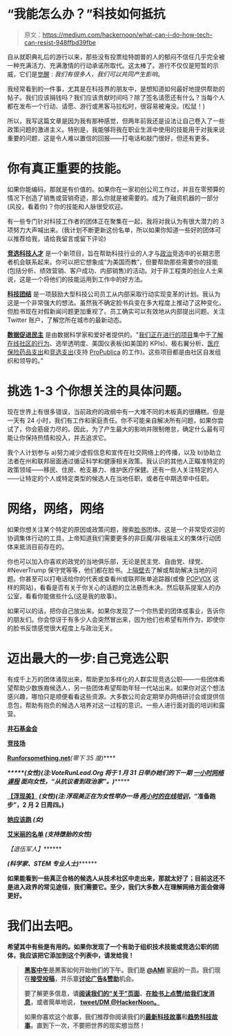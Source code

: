 # “我能怎么办？”科技如何抵抗

> 原文：<https://medium.com/hackernoon/what-can-i-do-how-tech-can-resist-948ffbd39fbe>

自从就职典礼后的游行以来，那些没有投票给特朗普的人的郁闷不信任几乎完全被一种充满活力、充满激情的行动承诺所取代。这太棒了。游行不仅仅是短暂的示威，它们是[觉醒](https://www.nytimes.com/2017/01/30/technology/donald-trump-social-networks-protests.html?_r=0) : *我们有很多人，我们可以共同产生影响*。

我经常看到的一件事，尤其是在科技界的朋友中，是想知道如何最好地提供帮助的帖子。我们应该捐钱吗？我们应该贡献时间吗？除了签名请愿还有什么？当每个人都在发布一个行动、请愿、游行或黑客马拉松时，很容易被淹没。(松鼠！)

所以，我写这篇文章是因为我有那种感觉，但两年前我还是设法让自己卷入了一些政策问题的激进主义。特别是，我能够将我在职业生涯中使用的技能用于对我来说重要的问题，这是令人难以置信的回报——打电话和敲门很好，但还有更多。

# 你有真正重要的技能。

如果你能编码，那就是有价值的。如果你在一家初创公司工作过，并且在零预算的情况下创造了销售或营销奇迹，那么你就是被需要的。成为了融资机器的一部分(风投，看着你)？你的技能和人脉很受欢迎。

有一些专门针对科技工作者的团体正在聚集在一起，我将对我认为有很大潜力的 3 项努力大声喊出来。(我计划不断更新这份名单，所以如果你知道一些好的团体可以推荐给我，请给我留言或留下评论)

[**竞选科技人才**](https://docs.google.com/forms/d/e/1FAIpQLSdWa9TKxRdpkuXsh6Qu6gVMGw302qa0IdqVu2WtzI-DyBKjSQ/viewform?c=0&w=1) 是一个新项目，旨在帮助科技行业的人才与[政治](https://hackernoon.com/tagged/political)竞选中的长期志愿者机会联系起来。你可以把它想象成“为美国而教”，但要帮助那些需要你的技能(包括分析、绩效营销、客户成功、内部销售)的活动。对于非工程类的创业人士来说，这是一个将他们的技能运用到工作中的好方法。

[**科技团结**](https://techsolidarity.org/) 是一项鼓励大型科技公司员工从内部采取行动实现变革的计划。我认为这是一个非常强大的想法。虽然我不确定脸书兵变在多大程度上推动了这种变化，但脸书现在对假新闻问题更加重视了。员工确实可以有效地从内部提出问题。关注 Twitter 账户，了解您所在城市的最新动态。

[**数据促进民主**](https://medium.com/data-for-democracy) 是由数据科学家和爱好者提供的。"[我们正在进行的项目](https://github.com/Data4Democracy/read-this-first)集中于[了解在线社区的行为](https://github.com/Data4Democracy/assemble)、选举透明度、美国仪表板(如美国的 KPIs)、极右翼分析、[医疗保险药品支出](https://github.com/Data4Democracy/drug-spending)和[竞选支出](https://github.com/Data4Democracy/house_expenditures)(支持 [ProPublica](http://propublica.org) 的工作)。这些项目都是由社区自发组织和领导的。”

# 挑选 1-3 个你想关注的具体问题。

现在世界上有很多错误，当前政府的政纲中有一大堆不同的木板真的很糟糕。但是一天有 24 小时，我们有工作和家庭责任。你不可能亲自解决所有问题，如果你尝试了，你会筋疲力尽的。因此，为了产生最大的影响并限制倦怠，确定什么最有可能让你保持热情和投入，并去追求它。

我个人计划参与 a)努力减少虚假信息和宣传在社交网络上的传播，以及 b)协助立法者在州和联邦层面通过循证科学和健康相关政策。我认识的其他人正瞄准特定的政策领域——移民、住房、枪支暴力、维护医疗保健。还有一些人关注特定的人——让特定的个人或特定类型的候选人在当地任职，或者在中期选举中任职。

# 网络，网络，网络

如果你想关注某个特定的原因或政策问题，搜索[脸书](https://hackernoon.com/tagged/facebook)团体。这是一个非常受欢迎的协调集体行动的工具，上帝知道我们需要更多的非巨魔/非极端主义的集体行动团体来抵消目前存在的。

你也可以加入你喜欢的政党的当地俱乐部，无论是民主党、自由党、绿党、#NeverTrump 保守党等等，他们都在脸书。上[隔壁](https://nextdoor.com/)去了解或帮助解决当地的问题。你甚至可以打电话给你的代表或查看州或联邦账单追踪器(或像 [POPVOX](https://www.popvox.com/) 这样的网站)，看看是否有关于你关心的话题的立法悬而未决。然后联系提案人的办公室，看看你能做些什么(这是我的故事)。

如果可以的话，把你自己放出来。如果你发现了一个你热爱的团体或事业，告诉你的朋友们。你会惊讶于有多少人会突然冒出来，因为他们也希望有所作为，即使你的脸书反馈感觉很大程度上与政治无关。

# **迈出最大的一步:自己竞选公职**

有成千上万的团体涌现出来，帮助更加多样化的人群实现竞选公职——一些团体希望帮助少数族裔候选人，另一些团体希望帮助年轻一代站出来。如果你对这个想法感兴趣，哪怕只是顺便看看这些资源。大多数公司会定期举办网络研讨会或提供信息包，帮助有抱负的候选人培养对这一过程的意识。一些人进行面对面的培训和露营。

[**井石基金会**](http://www.wellstone.org/)

[**竞技场**](https://thearena.run/)

[](https://www.nextdems.org/)

**[**Runforsomething.net**](http://Runforsomething.net)***(零下 35 度)*****

****[](http://VoteRunLead.org)*****(女性)(注:VoteRunLead.Org 将于 1 月 31 日举办她们的下一期* [***一小时网络课程***](https://www.eventbrite.com/e/from-protester-to-politician-tickets-31540670996?link_id=0&can_id=f1163cbea9f340e442f669a58a47f31f&source=email-two-trainings-for-future-candidates-thats-you&email_referrer=two-trainings-for-future-candidates-thats-you&email_subject=two-trainings-for-future-candidates-thats-you) *面向女性，“从抗议者到政治家”。)*********

****[**【浮现美】**](http://www.emergeamerica.org/) *(女性)(注:浮现美正在为女性举办一场* [***两小时的在线培训***](https://www.facebook.com/events/1336778789727426/)**，“准备跑步”，2 月 2 日周四。)******

****[**她应该跑**](http://www.sheshouldrun.org/) *(女)*****

****[**艾米丽的名单**](https://www.emilyslist.org/) *(支持堕胎的女性)*****

****[](http://www.votevets.org/candidates)***【退伍军人】*******

******[](http://www.314action.org/want-to-run/)***(科学家、STEM 专业人士)*********

******如果能看到一些真正合格的候选人从技术社区中走出来，那就太好了；目前这还不是进入政界的常见途径，我们需要它。至少，我们大多数人在理解网络方面会做得更好。******

# ******我们出去吧。******

******希望其中有些是有用的。如果你发现了一个有助于组织技术技能或竞选公职的团体，我应该把它添加到这个列表中，请发给我！******

> ******[黑客中午](http://bit.ly/Hackernoon)是黑客如何开始他们的下午。我们是 [@AMI](http://bit.ly/atAMIatAMI) 家庭的一员。我们现在[接受投稿](http://bit.ly/hackernoonsubmission)，并乐意[讨论广告&赞助](mailto:partners@amipublications.com)机会。******
> 
> ******要了解更多信息，请[阅读我们的“关于”页面](https://goo.gl/4ofytp)、[在脸书上点赞/给我们发消息](http://bit.ly/HackernoonFB)，或者简单地说， [tweet/DM @HackerNoon。](https://goo.gl/k7XYbx)******
> 
> ******如果你喜欢这个故事，我们推荐你阅读我们的[最新科技故事](http://bit.ly/hackernoonlatestt)和[趋势科技故事](https://hackernoon.com/trending)。直到下一次，不要把世界的现实想当然！******
